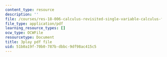 ```yaml
---
content_type: resource
description: ''
file: /courses/res-18-006-calculus-revisited-single-variable-calculus-fall-2010/51b0a19f70b0787bdbbc9df98ac415c5_aWYwHnH-ptI.pdf
file_type: application/pdf
learning_resource_types: []
ocw_type: OCWFile
resourcetype: Document
title: 3play pdf file
uid: 51b0a19f-70b0-787b-dbbc-9df98ac415c5
---
```

